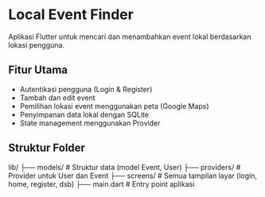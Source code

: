 # Local Event Finder

Aplikasi Flutter untuk mencari dan menambahkan event lokal berdasarkan lokasi pengguna.

## Fitur Utama

- Autentikasi pengguna (Login & Register)
- Tambah dan edit event
- Pemilihan lokasi event menggunakan peta (Google Maps)
- Penyimpanan data lokal dengan SQLite
- State management menggunakan Provider

## Struktur Folder

lib/
├── models/ # Struktur data (model Event, User)
├── providers/ # Provider untuk User dan Event
├── screens/ # Semua tampilan layar (login, home, register, dsb)
├── main.dart # Entry point aplikasi
